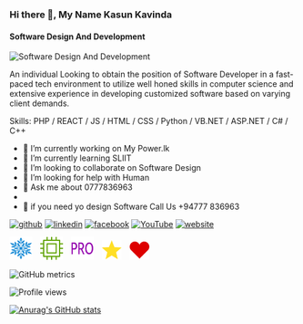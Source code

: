 ### Hi there 👋, My Name Kasun Kavinda
#### Software Design And Development
![Software Design And Development](https://scontent.fcmb2-1.fna.fbcdn.net/v/t1.6435-0/c0.7.526.275a/p526x296/178735687_110974377809608_6173243092241781250_n.jpg?_nc_cat=102&ccb=1-3&_nc_sid=e3f864&_nc_ohc=H6uqgnR2CiYAX9H4RDb&_nc_ht=scontent.fcmb2-1.fna&tp=27&oh=54e4dc00b2dfb8cc2918aa326f768538&oe=60CAF1FE)

An individual Looking to obtain the position of Software Developer in a fast-paced tech
environment to utilize well honed skills in computer science and extensive experience in
developing customized software based on varying client demands.

Skills: PHP / REACT / JS / HTML / CSS / Python / VB.NET / ASP.NET / C# / C++

- 🔭 I’m currently working on My Power.lk 
- 🌱 I’m currently learning SLIIT 
- 👯 I’m looking to collaborate on Software Design 
- 🤔 I’m looking for help with Human 
- 💬 Ask me about 0777836963 
- 
- 🤔 if you need yo design Software Call Us +94777 836963 

[<img src='https://cdn.jsdelivr.net/npm/simple-icons@3.0.1/icons/github.svg' alt='github' height='40'>](https://github.com/https://github.com/kasunkavinda480)  [<img src='https://cdn.jsdelivr.net/npm/simple-icons@3.0.1/icons/linkedin.svg' alt='linkedin' height='40'>](https://www.linkedin.com/in/https://www.linkedin.com/in/kasun-kavinda-076928145//)  [<img src='https://cdn.jsdelivr.net/npm/simple-icons@3.0.1/icons/facebook.svg' alt='facebook' height='40'>](https://www.facebook.com/https://www.facebook.com/kasun.kavindaz/)  [<img src='https://cdn.jsdelivr.net/npm/simple-icons@3.0.1/icons/youtube.svg' alt='YouTube' height='40'>](https://www.youtube.com/channel/https://www.youtube.com/channel/UCxN-H8cBcNimlKYPDXgU6FQ)  [<img src='https://cdn.jsdelivr.net/npm/simple-icons@3.0.1/icons/icloud.svg' alt='website' height='40'>](https://mypower.lk/)  

<a href='https://archiveprogram.github.com/'><img src='https://raw.githubusercontent.com/acervenky/animated-github-badges/master/assets/acbadge.gif' width='40' height='40'></a> <a href='https://docs.github.com/en/developers'><img src='https://raw.githubusercontent.com/acervenky/animated-github-badges/master/assets/devbadge.gif' width='40' height='40'></a> <a href='https://github.com/pricing'><img src='https://raw.githubusercontent.com/acervenky/animated-github-badges/master/assets/pro.gif' width='40' height='40'></a> <a href='https://stars.github.com/'><img src='https://raw.githubusercontent.com/acervenky/animated-github-badges/master/assets/starbadge.gif' width='35' height='35'></a> <a href='https://docs.github.com/en/github/supporting-the-open-source-community-with-github-sponsors'><img src='https://raw.githubusercontent.com/acervenky/animated-github-badges/master/assets/sponsorbadge.gif' width='35' height='35'></a> 

![GitHub metrics](https://metrics.lecoq.io/https://github.com/kasunkavinda480)  

![Profile views](https://gpvc.arturio.dev/https://github.com/kasunkavinda480)  


[![Anurag's GitHub stats](https://github-readme-stats.vercel.app/api?username=kasunkavinda480)](https://github.com/anuraghazra/github-readme-stats)

